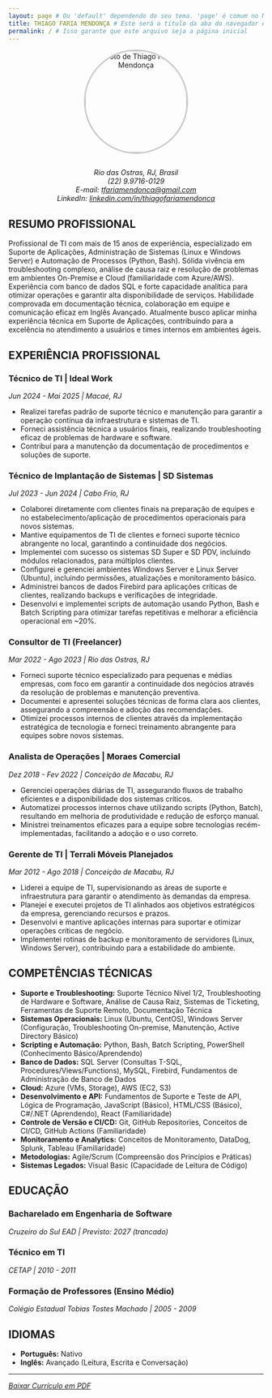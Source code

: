 ```yaml
---
layout: page # Ou 'default' dependendo do seu tema. 'page' é comum no Minima.
title: THIAGO FARIA MENDONÇA # Este será o título da aba do navegador e possivelmente da página
permalink: / # Isso garante que este arquivo seja a página inicial
---
```


<div class="foto-container" style="text-align: center; margin-bottom: 2em;">
    <img src="{{ site.baseurl }}/assets/images/minha_foto.jpg" alt="Foto de Thiago Faria Mendonça" style="width: 200px; height: auto; border-radius: 50%; border: 3px solid #ccc;">
    </div>

<address style="text-align: center; margin-bottom: 2em;">
Rio das Ostras, RJ, Brasil <br>
(22) 9.9716-0129 <br>
E-mail: <a href="mailto:tfariamendonca@gmail.com">tfariamendonca@gmail.com</a> <br>
LinkedIn: <a href="https://linkedin.com/in/thiagofariamendonca" target="_blank" rel="noopener noreferrer">linkedin.com/in/thiagofariamendonca</a>
</address>

## RESUMO PROFISSIONAL

Profissional de TI com mais de 15 anos de experiência, especializado em Suporte de Aplicações, Administração de Sistemas (Linux e Windows Server) e Automação de Processos (Python, Bash). Sólida vivência em troubleshooting complexo, análise de causa raiz e resolução de problemas em ambientes On-Premise e Cloud (familiaridade com Azure/AWS). Experiência com banco de dados SQL e forte capacidade analítica para otimizar operações e garantir alta disponibilidade de serviços. Habilidade comprovada em documentação técnica, colaboração em equipe e comunicação eficaz em Inglês Avançado. Atualmente busco aplicar minha experiência técnica em Suporte de Aplicações, contribuindo para a excelência no atendimento a usuários e times internos em ambientes ágeis.

## EXPERIÊNCIA PROFISSIONAL

### Técnico de TI | Ideal Work
*Jun 2024 - Mai 2025 | Macaé, RJ*
- Realizei tarefas padrão de suporte técnico e manutenção para garantir a operação contínua da infraestrutura e sistemas de TI.
- Forneci assistência técnica a usuários finais, realizando troubleshooting eficaz de problemas de hardware e software.
- Contribuí para a manutenção da documentação de procedimentos e soluções de suporte.

### Técnico de Implantação de Sistemas | SD Sistemas
*Jul 2023 - Jun 2024 | Cabo Frio, RJ*
- Colaborei diretamente com clientes finais na preparação de equipes e no estabelecimento/aplicação de procedimentos operacionais para novos sistemas.
- Mantive equipamentos de TI de clientes e forneci suporte técnico abrangente no local, garantindo a continuidade dos negócios.
- Implementei com sucesso os sistemas SD Super e SD PDV, incluindo módulos relacionados, para múltiplos clientes.
- Configurei e gerenciei ambientes Windows Server e Linux Server (Ubuntu), incluindo permissões, atualizações e monitoramento básico.
- Administrei bancos de dados Firebird para aplicações críticas de clientes, realizando backups e verificações de integridade.
- Desenvolvi e implementei scripts de automação usando Python, Bash e Batch Scripting para otimizar tarefas repetitivas e melhorar a eficiência operacional em ~20%.

### Consultor de TI (Freelancer)
*Mar 2022 - Ago 2023 | Rio das Ostras, RJ*
- Forneci suporte técnico especializado para pequenas e médias empresas, com foco em garantir a continuidade dos negócios através da resolução de problemas e manutenção preventiva.
- Documentei e apresentei soluções técnicas de forma clara aos clientes, assegurando a compreensão e adoção das recomendações.
- Otimizei processos internos de clientes através da implementação estratégica de tecnologia e forneci treinamento abrangente para equipes sobre novos sistemas.

### Analista de Operações | Moraes Comercial
*Dez 2018 - Fev 2022 | Conceição de Macabu, RJ*
- Gerenciei operações diárias de TI, assegurando fluxos de trabalho eficientes e a disponibilidade dos sistemas críticos.
- Automatizei processos internos chave utilizando scripts (Python, Batch), resultando em melhoria de produtividade e redução de esforço manual.
- Ministrei treinamentos eficazes para a equipe sobre tecnologias recém-implementadas, facilitando a adoção e o uso correto.

### Gerente de TI | Terrali Móveis Planejados
*Mar 2012 - Ago 2018 | Conceição de Macabu, RJ*
- Liderei a equipe de TI, supervisionando as áreas de suporte e infraestrutura para garantir o atendimento às demandas da empresa.
- Planejei e executei projetos de TI alinhados aos objetivos estratégicos da empresa, gerenciando recursos e prazos.
- Desenvolvi e mantive aplicações internas para suportar e otimizar operações críticas de negócio.
- Implementei rotinas de backup e monitoramento de servidores (Linux, Windows Server), contribuindo para a estabilidade do ambiente.

## COMPETÊNCIAS TÉCNICAS

- **Suporte e Troubleshooting:** Suporte Técnico Nível 1/2, Troubleshooting de Hardware e Software, Análise de Causa Raiz, Sistemas de Ticketing, Ferramentas de Suporte Remoto, Documentação Técnica
- **Sistemas Operacionais:** Linux (Ubuntu, CentOS), Windows Server (Configuração, Troubleshooting On-premise, Manutenção, Active Directory Básico)
- **Scripting e Automação:** Python, Bash, Batch Scripting, PowerShell (Conhecimento Básico/Aprendendo)
- **Banco de Dados:** SQL Server (Consultas T-SQL, Procedures/Views/Functions), MySQL, Firebird, Fundamentos de Administração de Banco de Dados
- **Cloud:** Azure (VMs, Storage), AWS (EC2, S3)
- **Desenvolvimento e API:** Fundamentos de Suporte e Teste de API, Lógica de Programação, JavaScript (Básico), HTML/CSS (Básico), C#/.NET (Aprendendo), React (Familiaridade)
- **Controle de Versão e CI/CD:** Git, GitHub Repositories, Conceitos de CI/CD, GitHub Actions (Familiaridade)
- **Monitoramento e Analytics:** Conceitos de Monitoramento, DataDog, Splunk, Tableau (Familiaridade)
- **Metodologias:** Agile/Scrum (Compreensão dos Princípios e Práticas)
- **Sistemas Legados:** Visual Basic (Capacidade de Leitura de Código)

## EDUCAÇÃO

### Bacharelado em Engenharia de Software
*Cruzeiro do Sul EAD | Previsto: 2027 (trancado)*

### Técnico em TI
*CETAP | 2010 - 2011*

### Formação de Professores (Ensino Médio)
*Colégio Estadual Tobias Tostes Machado | 2005 - 2009*

## IDIOMAS

- **Português:** Nativo
- **Inglês:** Avançado (Leitura, Escrita e Conversação)

---
_[Baixar Currículo em PDF](/assets/Curriculo_Thiago_Mendonca_2025_Atualizado.pdf)_